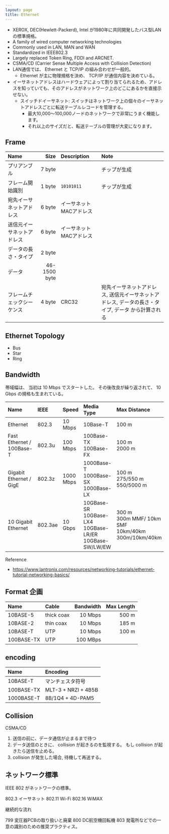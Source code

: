 ```yaml
---
layout: page
title: Ethernet
---
```


* XEROX, DEC(Hewlett-Packerd), Intel が1980年に共同開発したバス型LANの標準規格。
* A family of wired computer networking technologies
* Commonly used in LAN, MAN and WAN
* Standardized in IEEE802.3
* Largely replaced Token Ring, FDDI and ARCNET.
* CSMA/CD (Carrier Sense Multiple Access with Collision Detection)
* LAN通信では、 Ethernet と TCP/IP の組み合わせが一般的。
    * Ethernet が主に物理規格を決め、 TCP/IP が通信内容を決めている。
* イーサネットアドレスはハードウェアによって割り当てられるため、アドレスを知っていても、そのアドレスがネットワーク上のどこにあるかを直接示せない。
    * スイッチドイーサネット: スイッチはネットワーク上の個々のイーサネットアドレスごとに転送テーブルレコードを管理する。
        * 最大10,000〜100,000ノードのネットワークで非常にうまく機能します。
        * それ以上のサイズだと、転送テーブルの管理が大変になります。

## Frame

| Name | Size | Description | Note |
|:--|--:|:--|:--|
| プリアンブル | 7 byte | | チップが生成 |
| フレーム開始識別 | 1 byte | `10101011` | チップが生成 |
| 宛先イーサネットアドレス | 6 byte | イーサネットMACアドレス | |
| 送信元イーサネットアドレス | 6 byte | イーサネットMACアドレス | |
| データの長さ・タイプ | 2 byte | | |
| データ | 46-1500 byte | | |
| フレームチェックシーケンス | 4 byte | CRC32 | 宛先イーサネットアドレス, 送信元イーサネットアドレス, データの長さ・タイプ, データ から計算される |

## Ethernet Topology

* Bus
* Star
* Ring

## Bandwidth

帯域幅は、 当初は 10 Mbps でスタートした。
その後改良が繰り返されて、 10 Gbps の規格も生まれている。

| Name | IEEE | Speed | Media Type | Max Distance |
|:--|:--|:--|:--|:--|
| Ethernet | 802.3 | 10 Mbps | 10Base-T | 100 m |
| Fast Ethernet / 100Base-T | 802.3u | 100 Mbps | 100Base-TX <br>100Base-FX	| 100 m <br>2000 m |
| Gigabit Ethernet / GigE | 802.3z | 1000 Mbps | 1000Base-T<br>1000Base-SX<br>1000Base-LX | 100 m<br>275/550 m<br>550/5000 m |
| 10 Gigabit Ethernet | 802.3ae | 10 Gbps | 10GBase-SR<br>10GBase-LX4<br>10GBase-LR/ER<br>10GBase-SW/LW/EW | 300 m<br>300m MMF/ 10km SMF<br>10km/40km<br>300m/10km/40km |

Reference

* https://www.lantronix.com/resources/networking-tutorials/ethernet-tutorial-networking-basics/

## Format 企画

| Name | Cable | Bandwidth | Max Length |
|:--|:--|--:|--:|
| 10BASE-5 | thick coax | 10 Mbps | 500 m |
| 10BASE-2 | thin coax | 10 Mbps | 185 m |
| 10BASE-T | UTP | 10 Mbps | 100 m |
| 100BASE-TX | UTP | 100 MBps | |

## encoding

| Name | Encoding |
|:--|:--|
| 10BASE-T | マンチェスタ符号 |
| 100BASE-TX | MLT-3 + NRZI + 4B5B |
| 1000BASE-T | 8B/1Q4 + 4D-PAM5 |

## Collision

CSMA/CD

1. 送信の前に、データ通信が止まるまで待つ
2. データ送信のときに、 collision が起きるのを監視する。 もし collision が起きたら送信を止める。
3. collision が発生した場合, 待機して再送する。

## ネットワーク標準

IEEE 802 がネットワークの標準。

802.3 イーサネット
802.11 Wi-Fi
802.16 WiMAX

継続的な流れ

799 変圧器PCBの取り扱いと廃棄
800 DC航空機回転機
803 発電所などでの一意の識別のための推奨プラクティス。